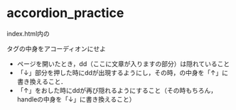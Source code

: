 # accordion_practice
index.html内の<dl>タグの中身をアコーディオンにせよ

* ページを開いたとき，dd（ここに文章が入りますの部分）は隠れていること
* 「↓」部分を押した時にddが出現するようにし，その時，<span class="handle">の中身を「↑」に書き換えること．
* 「↑」をおした時にddが再び隠れるようにすること（その時もちろん，handleの中身を「↓」に書き換えること）

